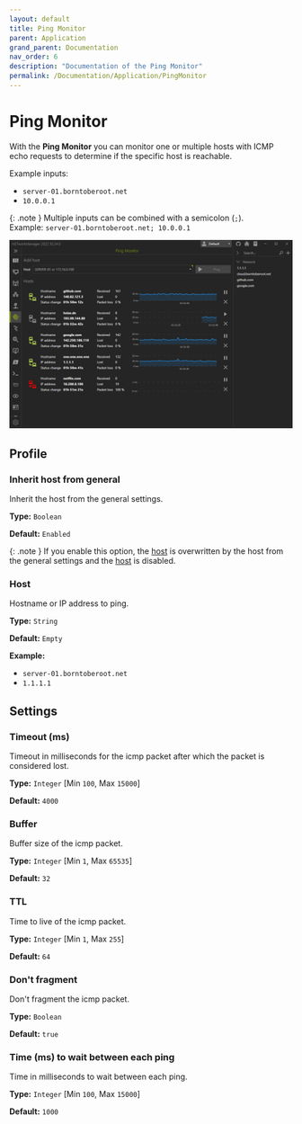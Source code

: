 ```yaml
---
layout: default
title: Ping Monitor
parent: Application
grand_parent: Documentation
nav_order: 6
description: "Documentation of the Ping Monitor"
permalink: /Documentation/Application/PingMonitor
---
```


# Ping Monitor

With the **Ping Monitor** you can monitor one or multiple hosts with ICMP echo requests to determine if the specific host is reachable.

Example inputs:

- `server-01.borntoberoot.net`
- `10.0.0.1`

{: .note }
Multiple inputs can be combined with a semicolon (`;`).<br />Example: `server-01.borntoberoot.net; 10.0.0.1`

![PingMonitor](06_PingMonitor.png)

## Profile

### Inherit host from general

Inherit the host from the general settings.

**Type:** `Boolean`

**Default:** `Enabled`

{: .note }
If you enable this option, the [host](#host) is overwritten by the host from the general settings and the [host](#host) is disabled.

### Host

Hostname or IP address to ping.

**Type:** `String`

**Default:** `Empty`

**Example:**

- `server-01.borntoberoot.net`
- `1.1.1.1`

## Settings

### Timeout (ms)

Timeout in milliseconds for the icmp packet after which the packet is considered lost.

**Type:** `Integer` [Min `100`, Max `15000`]

**Default:** `4000`

### Buffer

Buffer size of the icmp packet.

**Type:** `Integer` [Min `1`, Max `65535`]

**Default:** `32`

### TTL

Time to live of the icmp packet.

**Type:** `Integer` [Min `1`, Max `255`]

**Default:** `64`

### Don't fragment

Don't fragment the icmp packet.

**Type:** `Boolean`

**Default:** `true`

### Time (ms) to wait between each ping

Time in milliseconds to wait between each ping.

**Type:** `Integer` [Min `100`, Max `15000`]

**Default:** `1000`
